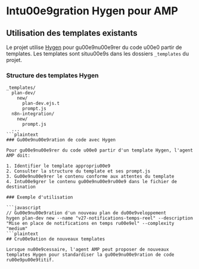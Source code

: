 # Intu00e9gration Hygen pour AMP

## Utilisation des templates existants

Le projet utilise [Hygen](https://www.hygen.io/) pour gu00e9nu00e9rer du code u00e0 partir de templates. Les templates sont situu00e9s dans les dossiers `_templates` du projet.

### Structure des templates Hygen

```plaintext
_templates/
  plan-dev/
    new/
      plan-dev.ejs.t
      prompt.js
  n8n-integration/
    new/
      prompt.js
  ...
```plaintext
### Gu00e9nu00e9ration de code avec Hygen

Pour gu00e9nu00e9rer du code u00e0 partir d'un template Hygen, l'agent AMP doit:

1. Identifier le template appropriu00e9
2. Consulter la structure du template et ses prompt.js
3. Gu00e9nu00e9rer le contenu conforme aux attentes du template
4. Intu00e9grer le contenu gu00e9nu00e9ru00e9 dans le fichier de destination

### Exemple d'utilisation

```javascript
// Gu00e9nu00e9ration d'un nouveau plan de du00e9veloppement
hygen plan-dev new --name "v27-notifications-temps-reel" --description "Mise en place de notifications en temps ru00e9el" --complexity "medium"
```plaintext
## Cru00e9ation de nouveaux templates

Lorsque nu00e9cessaire, l'agent AMP peut proposer de nouveaux templates Hygen pour standardiser la gu00e9nu00e9ration de code ru00e9pu00e9titif.